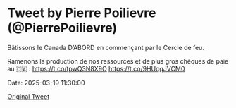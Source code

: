 # Tweet by Pierre Poilievre (@PierrePoilievre)

Bâtissons le Canada D’ABORD en commençant par le Cercle de feu.  

Ramenons la production de nos ressources et de plus gros chèques de paie au 🇨🇦 : https://t.co/tpwQ3N8X9O https://t.co/9HUqqJVCM0

Date: 2025-03-19 11:30:00

[Original Tweet](https://x.com/PierrePoilievre/status/1902321654417780769)
